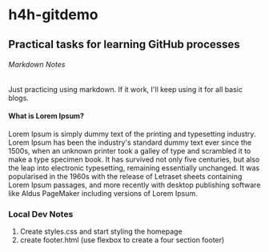 # h4h-gitdemo

## Practical tasks for learning GitHub processes

###### Markdown Notes


Just practicing using markdown.
If it work, I'll keep using it for all basic blogs.


#### What is Lorem Ipsum?

Lorem Ipsum is simply dummy text of the printing and typesetting industry. Lorem Ipsum has been the industry's standard dummy text ever since the 1500s, when an unknown printer took a galley of type and scrambled it to make a type specimen book. It has survived not only five centuries, but also the leap into electronic typesetting, remaining essentially unchanged. It was popularised in the 1960s with the release of Letraset sheets containing Lorem Ipsum passages, and more recently with desktop publishing software like Aldus PageMaker including versions of Lorem Ipsum.


### Local Dev Notes

1. Create styles.css and start styling the homepage
2. create footer.html (use flexbox to create a four section footer)